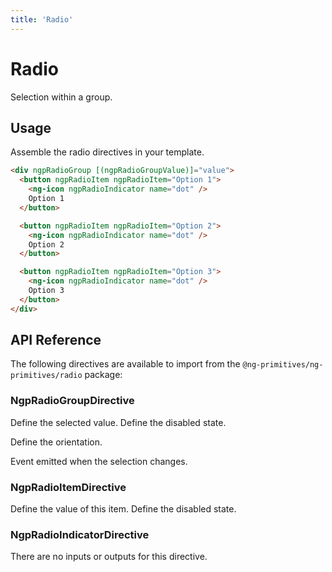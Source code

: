 ```yaml
---
title: 'Radio'
---
```


# Radio

Selection within a group.

<docs-example name="radio"></docs-example>

## Usage

Assemble the radio directives in your template.

```html
<div ngpRadioGroup [(ngpRadioGroupValue)]="value">
  <button ngpRadioItem ngpRadioItem="Option 1">
    <ng-icon ngpRadioIndicator name="dot" />
    Option 1
  </button>

  <button ngpRadioItem ngpRadioItem="Option 2">
    <ng-icon ngpRadioIndicator name="dot" />
    Option 2
  </button>

  <button ngpRadioItem ngpRadioItem="Option 3">
    <ng-icon ngpRadioIndicator name="dot" />
    Option 3
  </button>
</div>
```

## API Reference

The following directives are available to import from the `@ng-primitives/ng-primitives/radio` package:

### NgpRadioGroupDirective

<response-field name="ngpRadioGroupValue" type="string | undefined">
  Define the selected value.
</response-field>

<response-field name="ngpRadioGroupDisabled" type="boolean" default="false">
  Define the disabled state.
</response-field>

<response-field name="ngpRadioGroupOrientation" type="'vertical' | 'horizontal'" default="horizontal"> Define the orientation.</response-field>

<response-field name="ngpRadioGroupValueChange" type="boolean">
  Event emitted when the selection changes.
</response-field>

### NgpRadioItemDirective

<response-field name="ngpRadioItemValue" type="string" required="true">
  Define the value of this item.
</response-field>

<response-field name="ngpRadioItemDisabled" type="boolean" default="false">
  Define the disabled state.
</response-field>

### NgpRadioIndicatorDirective

There are no inputs or outputs for this directive.
